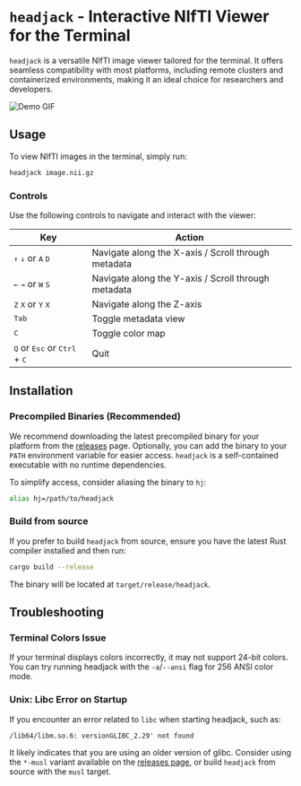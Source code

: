 # `headjack` - Interactive NIfTI Viewer for the Terminal

`headjack` is a versatile NIfTI image viewer tailored for the terminal. It offers seamless compatibility with most platforms, including remote clusters and containerized environments, making it an ideal choice for researchers and developers.

![Demo GIF](https://github.com/childmindresearch/headjack/assets/33600480/d92a1549-d975-4099-8a51-0e3d99af246a)

## Usage

To view NIfTI images in the terminal, simply run:

```sh
headjack image.nii.gz
```

### Controls

Use the following controls to navigate and interact with the viewer:

| Key | Action |
| --- | --- |
| <kbd>&uarr;</kbd> <kbd>&darr;</kbd> or <kbd>A</kbd> <kbd>D</kbd> | Navigate along the X-axis / Scroll through metadata |
| <kbd>&larr;</kbd> <kbd>&rarr;</kbd> or <kbd>W</kbd> <kbd>S</kbd> | Navigate along the Y-axis / Scroll through metadata |
| <kbd>Z</kbd> <kbd>X</kbd> or <kbd>Y</kbd> <kbd>X</kbd> | Navigate along the Z-axis |
| <kbd>Tab</kbd> | Toggle metadata view |
| <kbd>C</kbd> | Toggle color map |
| <kbd>Q</kbd> or <kbd>Esc</kbd> or <kbd>Ctrl</kbd> + <kbd>C</kbd>  | Quit |

## Installation

### Precompiled Binaries (Recommended)

We recommend downloading the latest precompiled binary for your platform from the [releases](https://github.com/childmindresearch/headjack/releases) page. Optionally, you can add the binary to your `PATH` environment variable for easier access. `headjack` is a self-contained executable with no runtime dependencies.

To simplify access, consider aliasing the binary to `hj`:

```sh
alias hj=/path/to/headjack
```


### Build from source

If you prefer to build `headjack` from source, ensure you have the latest Rust compiler installed and then run:

```sh
cargo build --release
```

The binary will be located at `target/release/headjack`.

## Troubleshooting

### Terminal Colors Issue

If your terminal displays colors incorrectly, it may not support 24-bit colors. You can try running headjack with the `-a`/`--ansi` flag for 256 ANSI color mode.

### Unix: Libc Error on Startup

If you encounter an error related to `libc` when starting headjack, such as:

```
/lib64/libm.so.6: versionGLIBC_2.29' not found
```

It likely indicates that you are using an older version of glibc. Consider using the `*-musl`  variant available on the [releases page](https://github.com/childmindresearch/headjack/releases), or build `headjack` from source with the `musl` target.
